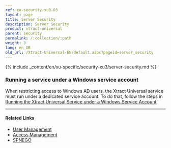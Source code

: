 ```yaml
---
ref: xu-security-xu3-03
layout: page
title: Server Security
description: Server Security
product: xtract-universal
parent: security
permalink: /:collection/:path
weight: 3
lang: en_GB
old_url: /Xtract-Universal-EN/default.aspx?pageid=server_security
---
```


{% include _content/en/xu-specific/security-xu3/server-security.md %}

### Running a service under a Windows service account

When restricting access to Windows AD users, the Xtract Universal service must run under a dedicated service account. To do that, follow the steps in [Running the Xtract Universal Service under a Windows Service Account](../advanced-techniques/service-account).

*********
#### Related Links
- [User Management](./user-management)
- [Access Management](./access-management)
- [SPNEGO](https://en.wikipedia.org/wiki/SPNEGO)
